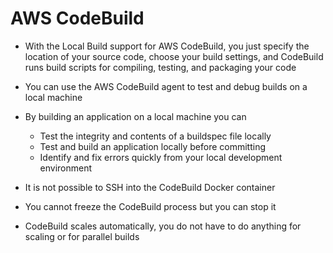 # AWS CodeBuild





- With the Local Build support for AWS CodeBuild, you just specify the location of your source code, choose your build settings, and CodeBuild runs build scripts for compiling, testing, and packaging your code

- You can use the AWS CodeBuild agent to test and debug builds on a local machine

- By building an application on a local machine you can
	- Test the integrity and contents of a buildspec file locally
	- Test and build an application locally before committing
	- Identify and fix errors quickly from your local development environment

- It is not possible to SSH into the CodeBuild Docker container

- You cannot freeze the CodeBuild process but you can stop it

- CodeBuild scales automatically, you do not have to do anything for scaling or for parallel builds